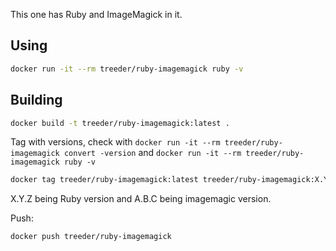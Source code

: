 This one has Ruby and ImageMagick in it.

## Using

```sh
docker run -it --rm treeder/ruby-imagemagick ruby -v
```

## Building

```sh
docker build -t treeder/ruby-imagemagick:latest .
```

Tag with versions, check with `docker run -it --rm treeder/ruby-imagemagick convert -version` and
`docker run -it --rm treeder/ruby-imagemagick ruby -v`

```sh
docker tag treeder/ruby-imagemagick:latest treeder/ruby-imagemagick:X.Y.Z-A.B.C
```

X.Y.Z being Ruby version and A.B.C being imagemagic version.


Push:

```sh
docker push treeder/ruby-imagemagick
```
